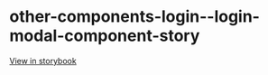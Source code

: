 # other-components-login--login-modal-component-story

[View in storybook](https://raw.githack.com/Independent-Digital-News-and-Media-Ltd/standard-pwamp-sb/PR-411-sb/index.html?path=/story/other-components-login--login-modal-component-story)